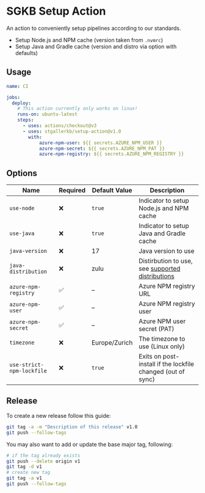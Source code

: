 # SGKB Setup Action

An action to conveniently setup pipelines according to our standards.
* Setup Node.js and NPM cache (version taken from `.nvmrc`)
* Setup Java and Gradle cache (version and distro via option with defaults)

## Usage

```yaml
name: CI

jobs:
  deploy:
    # This action currently only works on linux!
    runs-on: ubuntu-latest
    steps:
      - uses: actions/checkout@v3
      - uses: stgallerkb/setup-action@v1.0
        with:
            azure-npm-user: ${{ secrets.AZURE_NPM_USER }}
            azure-npm-secret: ${{ secrets.AZURE_NPM_PAT }}
            azure-npm-registry: ${{ secrets.AZURE_NPM_REGISTRY }}
```

## Options

| Name                 | Required            | Default Value | Description                              |
|----------------------|---------------------|---------------|------------------------------------------|
| `use-node`           | :x:                 | `true`        | Indicator to setup Node.js and NPM cache |
| `use-java`           | :x:                 | `true`        | Indicator to setup Java and Gradle cache |
| `java-version`       | :x:                 | 17            | Java version to use                      |
| `java-distribution`  | :x:                 | zulu          | Distirbution to use, see [supported distributions](https://github.com/actions/setup-java#supported-distributions) |
| `azure-npm-registry` | :white_check_mark:  | –             | Azure NPM registry URL                   |
| `azure-npm-user`     | :white_check_mark:  | –             | Azure NPM registry user                  |
| `azure-npm-secret`   | :white_check_mark:  | –             | Azure NPM user secret (PAT)              |
| `timezone`           | :x:                 | Europe/Zurich | The timezone to use (Linux only)         |
| `use-strict-npm-lockfile` | :x:            | `true`        | Exits on post-install if the lockfile changed (out of sync) |

## Release

To create a new release follow this guide:

```sh
git tag -a -m "Description of this release" v1.0
git push --follow-tags
```

You may also want to add or update the base major tag, following:

```sh
# if the tag already exists
git push --delete origin v1 
git tag -d v1
# create new tag
git tag -a v1 
git push --follow-tags
```